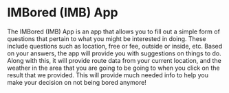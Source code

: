 # IMBored (IMB) App

The IMBored (IMB) App is an app that allows you to fill out a simple form of questions that pertain to what you might be interested in doing. These include questions such as location, free or fee, outside or inside, etc.
Based on your answers, the app will provide you with suggestions on things to do. Along with this, it will provide route data from your current location, and the weather in the area that you are going to be going to when you click on the result that we provided. This will provide much needed info to help you make your decision on not being bored anymore!
